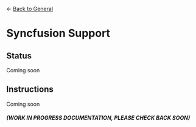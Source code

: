 ← [Back to General](/docs/9/67)
# Syncfusion Support

## Status

Coming soon

## Instructions

Coming soon

#### *(WORK IN PROGRESS DOCUMENTATION, PLEASE CHECK BACK SOON)*